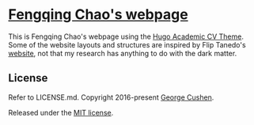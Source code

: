 # [Fengqing Chao's webpage](https://chaofengqing.github.io/chao_lab/)

This is Fengqing Chao's webpage using the [Hugo Academic CV Theme](https://github.com/HugoBlox/theme-academic-cv). Some of the website layouts and structures are inspired by Flip Tanedo's [website](https://particle.ucr.edu/), not that my research has anything to do with the dark matter.

## License

Refer to LICENSE.md. Copyright 2016-present [George Cushen](https://georgecushen.com/).

Released under the [MIT license](https://github.com/HugoBlox/theme-academic-cv/blob/main/LICENSE.md).
